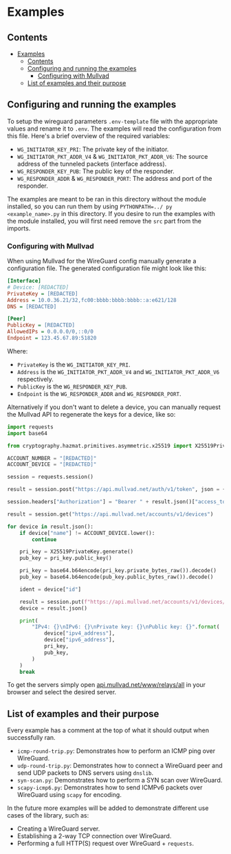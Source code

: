 # Examples

## Contents

- [Examples](#examples)
  - [Contents](#contents)
  - [Configuring and running the examples](#configuring-and-running-the-examples)
    - [Configuring with Mullvad](#configuring-with-mullvad)
  - [List of examples and their purpose](#list-of-examples-and-their-purpose)

## Configuring and running the examples

To setup the wireguard parameters `.env-template` file with the appropriate values and rename it to `.env`. The examples will read the configuration from this file.
Here's a brief overview of the required variables:

- `WG_INITIATOR_KEY_PRI`: The private key of the initiator.
- `WG_INITIATOR_PKT_ADDR_V4` & `WG_INITIATOR_PKT_ADDR_V6`: The source address of the tunneled packets (interface address).
- `WG_RESPONDER_KEY_PUB`: The public key of the responder.
- `WG_RESPONDER_ADDR` & `WG_RESPONDER_PORT`: The address and port of the responder.

The examples are meant to be ran in this directory without the module installed, so you can run them by using `PYTHONPATH=../ py <example_name>.py` in this directory.
If you desire to run the examples with the module installed, you will first need remove the `src` part from the imports.

### Configuring with Mullvad

When using Mullvad for the WireGuard config manually generate a configuration file. The generated configuration file might look like this:

```ini
[Interface]
# Device: [REDACTED]
PrivateKey = [REDACTED]
Address = 10.0.36.21/32,fc00:bbbb:bbbb:bbbb::a:e621/128
DNS = [REDACTED]

[Peer]
PublicKey = [REDACTED]
AllowedIPs = 0.0.0.0/0,::0/0
Endpoint = 123.45.67.89:51820
```

Where:

- `PrivateKey` is the `WG_INITIATOR_KEY_PRI`.
- `Address` is the `WG_INITIATOR_PKT_ADDR_V4` and `WG_INITIATOR_PKT_ADDR_V6` respectively.
- `PublicKey` is the `WG_RESPONDER_KEY_PUB`.
- `Endpoint` is the `WG_RESPONDER_ADDR` and `WG_RESPONDER_PORT`.

Alternatively if you don't want to delete a device, you can manually request the Mullvad API to regenerate the keys for a device, like so:

```python
import requests
import base64

from cryptography.hazmat.primitives.asymmetric.x25519 import X25519PrivateKey

ACCOUNT_NUMBER = "[REDACTED]"
ACCOUNT_DEVICE = "[REDACTED]"

session = requests.session()

result = session.post("https://api.mullvad.net/auth/v1/token", json = {"account_number": str(ACCOUNT_NUMBER)})

session.headers["Authorization"] = "Bearer " + result.json()["access_token"]

result = session.get("https://api.mullvad.net/accounts/v1/devices")

for device in result.json():
    if device["name"] != ACCOUNT_DEVICE.lower():
        continue

    pri_key = X25519PrivateKey.generate()
    pub_key = pri_key.public_key()

    pri_key = base64.b64encode(pri_key.private_bytes_raw()).decode()
    pub_key = base64.b64encode(pub_key.public_bytes_raw()).decode()

    ident = device["id"]

    result = session.put(f"https://api.mullvad.net/accounts/v1/devices/{ident}/pubkey", json = {"pubkey": pub_key})
    device = result.json()

    print(
        "IPv4: {}\nIPv6: {}\nPrivate key: {}\nPublic key: {}".format(
            device["ipv4_address"],
            device["ipv6_address"],
            pri_key,
            pub_key,
        )
    )
    break
```

To get the servers simply open [api.mullvad.net/www/relays/all](https://api.mullvad.net/www/relays/all/) in your browser and select the desired server.

## List of examples and their purpose

Every example has a comment at the top of what it should output when successfully ran.

- `icmp-round-trip.py`: Demonstrates how to perform an ICMP ping over WireGuard.
- `udp-round-trip.py`: Demonstrates how to connect a WireGuard peer and send UDP packets to DNS servers using `dnslib`.
- `syn-scan.py`: Demonstrates how to perform a SYN scan over WireGuard.
- `scapy-icmp6.py`: Demonstrates how to send ICMPv6 packets over WireGuard using `scapy` for encoding.

In the future more examples will be added to demonstrate different use cases of the library, such as:

- Creating a WireGuard server.
- Establishing a 2-way TCP connection over WireGuard.
- Performing a full HTTP(S) request over WireGuard + `requests`.
